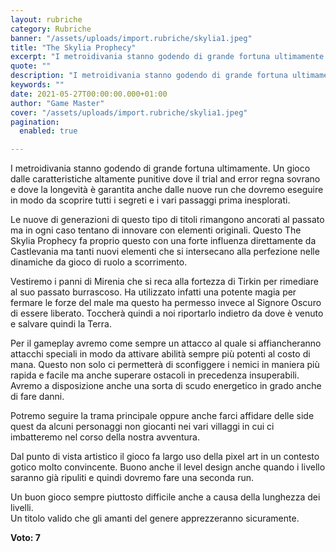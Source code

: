 ```yaml
---
layout: rubriche
category: Rubriche
banner: "/assets/uploads/import.rubriche/skylia1.jpeg"
title: "The Skylia Prophecy"
excerpt: "I metroidivania stanno godendo di grande fortuna ultimamente. Un gioco dalle caratteristiche altamente punitive dove il trial and error regna sovrano e dove la longevità è garantita anche dalle nuove run che dovremo eseguire in modo da scoprire tutti i segreti e i vari passaggi prima inesplorati. Le nuove di generazioni di questo tipo di [&hellip"
quote: ""
description: "I metroidivania stanno godendo di grande fortuna ultimamente. Un gioco dalle caratteristiche altamente punitive dove il trial and error regna sovrano e dove la longevità è garantita anche dalle nuove run che dovremo eseguire in modo da scoprire tutti i segreti e i vari passaggi prima inesplorati. Le nuove di generazioni di questo tipo di [&hellip"
keywords: ""
date: 2021-05-27T00:00:00.000+01:00
author: "Game Master"
cover: "/assets/uploads/import.rubriche/skylia1.jpeg"
pagination:
  enabled: true

---
```


I metroidivania stanno godendo di grande fortuna ultimamente. Un gioco dalle caratteristiche altamente punitive dove il trial and error regna sovrano e dove la longevità è garantita anche dalle nuove run che dovremo eseguire in modo da scoprire tutti i segreti e i vari passaggi prima inesplorati.

Le nuove di generazioni di questo tipo di titoli rimangono ancorati al passato ma in ogni caso tentano di innovare con elementi originali. Questo The Skylia Prophecy fa proprio questo con una forte influenza direttamente da Castlevania ma tanti nuovi elementi che si intersecano alla perfezione nelle dinamiche da gioco di ruolo a scorrimento.

Vestiremo i panni di Mirenia che si reca alla fortezza di Tirkin per rimediare al suo passato burrascoso. Ha utilizzato infatti una potente magia per fermare le forze del male ma questo ha permesso invece al Signore Oscuro di essere liberato. Toccherà quindi a noi riportarlo indietro da dove è venuto e salvare quindi la Terra.

Per il gameplay avremo come sempre un attacco al quale si affiancheranno attacchi speciali in modo da attivare abilità sempre più potenti al costo di mana. Questo non solo ci permetterà di sconfiggere i nemici in maniera più rapida e facile ma anche superare ostacoli in precedenza insuperabili. Avremo a disposizione anche una sorta di scudo energetico in grado anche di fare danni.

Potremo seguire la trama principale oppure anche farci affidare delle side quest da alcuni personaggi non giocanti nei vari villaggi in cui ci imbatteremo nel corso della nostra avventura.

Dal punto di vista artistico il gioco fa largo uso della pixel art in un contesto gotico molto convincente. Buono anche il level design anche quando i livello saranno già ripuliti e quindi dovremo fare una seconda run.

Un buon gioco sempre piuttosto difficile anche a causa della lunghezza dei livelli.  
Un titolo valido che gli amanti del genere apprezzeranno sicuramente.

**Voto: 7**